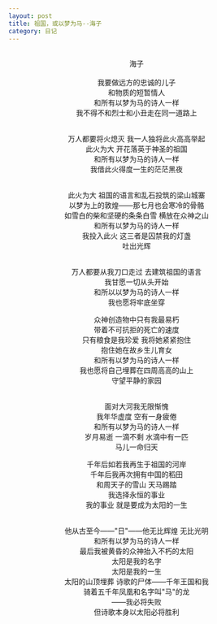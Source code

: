 ```yaml
---
layout: post
title: 祖国，或以梦为马--海子
category: 日记
---
```



<center>

<br>
			海子
<br>
<br>
我要做远方的忠诚的儿子<br>
和物质的短暂情人<br>
和所有以梦为马的诗人一样<br>
我不得不和烈士和小丑走在同一道路上<br>
<br>

万人都要将火熄灭 我一人独将此火高高举起<br>
此火为大 开花落英于神圣的祖国<br>
和所有以梦为马的诗人一样<br>
我借此火得度一生的茫茫黑夜<br>
<br>

此火为大 祖国的语言和乱石投筑的梁山城寨<br>
以梦为上的敦煌——那七月也会寒冷的骨骼<br>
如雪白的柴和坚硬的条条白雪 横放在众神之山<br>
和所有以梦为马的诗人一样<br>
我投入此火 这三者是囚禁我的灯盏<br>
吐出光辉<br>
<br>

万人都要从我刀口走过 去建筑祖国的语言<br>
我甘愿一切从头开始<br>
和所以以梦为马的诗人一样<br>
我也愿将牢底坐穿<br>


众神创造物中只有我最易朽 <br>
带着不可抗拒的死亡的速度<br>
只有粮食是我珍爱 我将她紧紧抱住<br>
抱住她在故乡生儿育女<br>
和所有以梦为马的诗人一样<br>
我也愿将自己埋葬在四周高高的山上<br>
守望平静的家园<br>

<br>
面对大河我无限惭愧<br>
我年华虚度 空有一身疲倦<br>
和所有以梦为马的诗人一样<br>
岁月易逝 一滴不剩 水滴中有一匹<br>
马儿一命归天<br>


千年后如若我再生于祖国的河岸<br>
千年后我再次拥有中国的稻田<br>
和周天子的雪山 天马踢踏<br>
我选择永恒的事业<br>
我的事业 就是要成为太阳的一生<br>
<br>

他从古至今——"日"——他无比辉煌 无比光明<br>
和所有以梦为马的诗人一样<br>
最后我被黄昏的众神抬入不朽的太阳<br>
太阳是我的名字<br>
太阳是我的一生<br>
太阳的山顶埋葬 诗歌的尸体——千年王国和我<br>
骑着五千年凤凰和名字叫"马"的龙<br>
——我必将失败<br>
但诗歌本身以太阳必将胜利	<br>
</center>